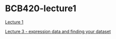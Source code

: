 # BCB420-lecture1
[Lecture 1](https://risserlin.github.io/BCB420-lectures-public/lecture1.html#1)

[Lecture 3 - expression data and finding your dataset](https://risserlin.github.io/BCB420-lectures-public/lecture3_expression_analysis.html#1)
